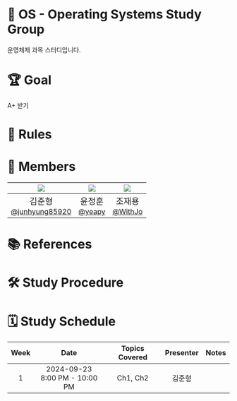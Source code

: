 # 📝 OS - Operating Systems Study Group
운영체제 과목 스터디입니다.

# 🏆 Goal
A+ 받기

# 📜 Rules

# 👥 Members
| <img src="https://avatars.githubusercontent.com/u/80797496?v=4" style="max-width: 200px; height: auto; aspect-ratio: 1/1;" /> | <img src="https://avatars.githubusercontent.com/u/86221684?v=4" style="max-width: 200px; height: auto; aspect-ratio: 1/1;" /> | <img src="https://avatars.githubusercontent.com/u/66457807?v=4" style="max-width: 200px; height: auto; aspect-ratio: 1/1;" /> |
| :------------------------: | :------------------------: | :------------------------: |
| <span style="font-size: 2vw;">김준형</span><br/>[@junhyung85920](https://github.com/junhyung85920) | <span style="font-size: 2vw;">윤정훈</span><br/>[@yeapy](https://github.com/yeapy) | <span style="font-size: 2vw;">조재용</span><br/>[@WithJo](https://github.com/WithJo) |


# 📚 References

# 🛠 Study Procedure

# 🗓 Study Schedule
| Week | Date                               | Topics Covered | Presenter | Notes |
|:----:|:----------------------------------:|:--------------:|:---------:|:-----:|
|1     | 2024-09-23 <br> 8:00 PM - 10:00 PM | Ch1, Ch2       | 김준형      |       |

